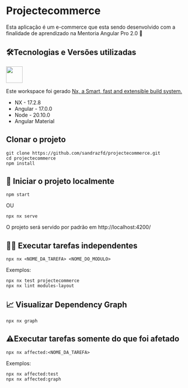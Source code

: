 # Projectecommerce

Esta aplicação é um e-commerce que esta sendo desenvolvido com a finalidade de aprendizado na Mentoria Angular Pro 2.0 🚀

## 🛠️Tecnologias e Versões utilizadas

<a alt="Nx logo" href="https://nx.dev" target="_blank" rel="noreferrer"><img src="https://raw.githubusercontent.com/nrwl/nx/master/images/nx-logo.png" width="45"></a>

Este workspace foi gerado [Nx, a Smart, fast and extensible build system.](https://nx.dev)

- NX - 17.2.8
- Angular - 17.0.0
- Node - 20.10.0
- Angular Material

## Clonar o projeto

```
git clone https://github.com/sandrazfd/projectecommerce.git
cd projectecommerce
npm install
```

## 🚀 Iniciar o projeto localmente

```
npm start
```

OU

```
npx nx serve
```

O projeto será servido por padrão em http://localhost:4200/

## 👩‍💻 Executar tarefas independentes

```
npx nx <NOME_DA_TAREFA> <NOME_DO_MODULO>
```

Exemplos:

```
npx nx test projectecommerce
npx nx lint modules-layout
```

## 📈 Visualizar Dependency Graph

```
npx nx graph
```

## ⚠️Executar tarefas somente do que foi afetado

```
npx nx affected:<NOME_DA_TAREFA>
```

Exemplos:

```
npx nx affected:test
npx nx affected:graph
```
